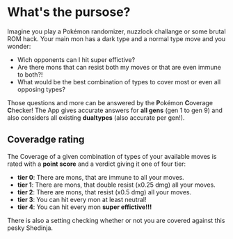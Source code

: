 # What's the pursose?
Imagine you play a Pokémon randomizer, nuzzlock challange or some brutal ROM hack. Your main mon has a dark type and a normal type move and you wonder:
- Wich opponents can I hit super effictive?
- Are there mons that can resist both my moves or that are even immune to both?!
- What would be the best combination of types to cover most or even all opposing types?

Those questions and more can be answered by the **P**okémon **C**overage **C**hecker!
The App gives accurate answers for **all gens** (gen 1 to gen 9) and also considers all existing **dualtypes** (also accurate per gen!).
## Coveradge rating
The Coverage of a given combination of types of your available moves is rated with a **point score** and a verdict giving it one of four tier:
- **tier 0**: There are mons, that are immune to all your moves.
- **tier 1**: There are mons, that double resist (x0.25 dmg) all your moves.
- **tier 2**: There are mons, that resist (x0.5 dmg) all your moves.
- **tier 3**: You can hit every mon at least neutral!
- **tier 4**: You can hit every mon **super effictive!!!**

There is also a setting checking whether or not you are covered against this pesky Shedinja.
